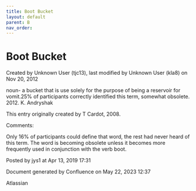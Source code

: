 ```yaml
---
title: Boot Bucket
layout: default
parent: B
nav_order:
---
```


# Boot Bucket

Created by  Unknown User (tjc13), last modified by  Unknown User (kla8) on Nov 20, 2012

noun- a bucket that is use solely for the purpose of being a reservoir for vomit.25% of participants correctly identified this term, somewhat obsolete. 2012. K. Andryshak

This entry originally created by T Cardot, 2008.

Comments:

Only 16% of participants could define that word, the rest had never heard of this term. The word is becoming obsolete unless it becomes more frequently used in conjunction with the verb boot. 

Posted by jys1 at Apr 13, 2019 17:31

Document generated by Confluence on May 22, 2023 12:37

Atlassian
